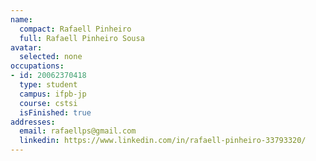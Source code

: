 ```yaml
---
name:
  compact: Rafaell Pinheiro
  full: Rafaell Pinheiro Sousa
avatar:
  selected: none
occupations:
- id: 20062370418
  type: student
  campus: ifpb-jp
  course: cstsi
  isFinished: true
addresses:
  email: rafaellps@gmail.com
  linkedin: https://www.linkedin.com/in/rafaell-pinheiro-33793320/
---
```

